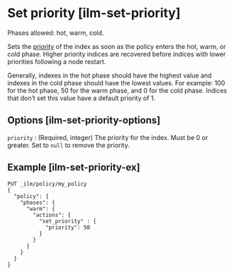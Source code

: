 # Set priority [ilm-set-priority]

Phases allowed: hot, warm, cold.

Sets the [priority](recovery-prioritization.md) of the index as soon as the policy enters the hot, warm, or cold phase. Higher priority indices are recovered before indices with lower priorities following a node restart.

Generally, indexes in the hot phase should have the highest value and indexes in the cold phase should have the lowest values. For example: 100 for the hot phase, 50 for the warm phase, and 0 for the cold phase. Indices that don’t set this value have a default priority of 1.

## Options [ilm-set-priority-options]

`priority`
:   (Required, integer) The priority for the index. Must be 0 or greater. Set to `null` to remove the priority.


## Example [ilm-set-priority-ex]

```console
PUT _ilm/policy/my_policy
{
  "policy": {
    "phases": {
      "warm": {
        "actions": {
          "set_priority" : {
            "priority": 50
          }
        }
      }
    }
  }
}
```


